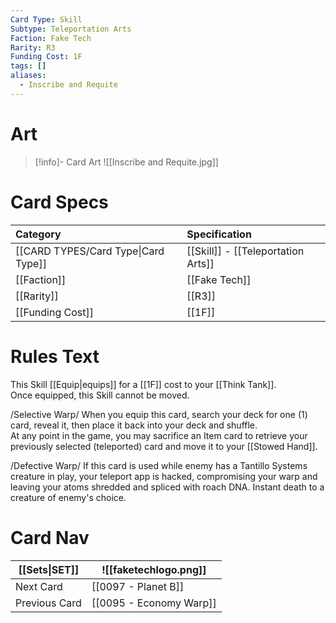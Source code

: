 ```yaml
---
Card Type: Skill
Subtype: Teleportation Arts
Faction: Fake Tech
Rarity: R3
Funding Cost: 1F
tags: []
aliases:
  - Inscribe and Requite
---
```

# Art

> [!info]- Card Art
> ![[Inscribe and Requite.jpg]]

# Card Specs

| Category | Specification| 
| :--- | :--- |
| [[CARD TYPES/Card Type\|Card Type]] | [[Skill]] - [[Teleportation Arts]] |  
| [[Faction]] | [[Fake Tech]] |  
| [[Rarity]] | [[R3]] | 
| [[Funding Cost]] | [[1F]] |  

# Rules Text  

This Skill [[Equip|equips]] for a [[1F]] cost to your [[Think Tank]].  
Once equipped, this Skill cannot be moved.  

/Selective Warp/ When you equip this card, search your deck for one (1) card, reveal it, then place it back into your deck and shuffle.   
At any point in the game, you may sacrifice an Item card to retrieve your previously selected (teleported) card and move it to your [[Stowed Hand]].  

/Defective Warp/ If this card is used while enemy has a Tantillo Systems creature in play, your teleport app is hacked, compromising your warp and leaving your atoms shredded and spliced with roach DNA.
Instant death to a creature of enemy's choice.  

# Card Nav

| [[Sets\|SET]]           | ![[faketechlogo.png]]          |
| ------------- | ------------------------------ |
| Next Card     | [[0097 - Planet B]] |
| Previous Card | [[0095 - Economy Warp]]         |


